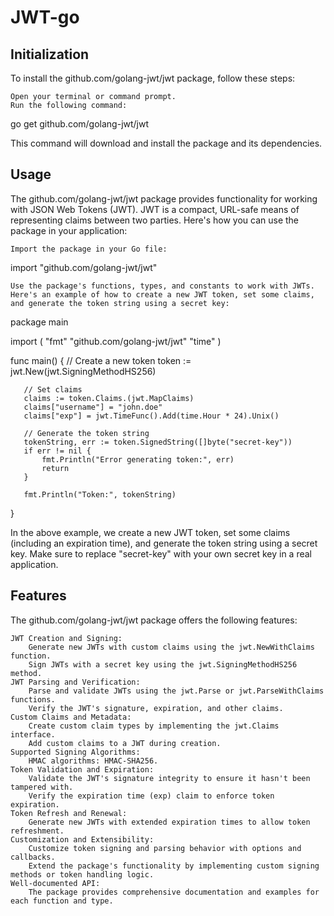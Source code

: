 # JWT-go

## Initialization
To install the github.com/golang-jwt/jwt package, follow these steps:

    Open your terminal or command prompt.
    Run the following command:

   go get github.com/golang-jwt/jwt

This command will download and install the package and its dependencies.

## Usage
The github.com/golang-jwt/jwt package provides functionality for working with JSON Web Tokens (JWT). JWT is a compact, URL-safe means of representing claims between two parties. Here's how you can use the package in your application:

    Import the package in your Go file:

   import "github.com/golang-jwt/jwt"

    Use the package's functions, types, and constants to work with JWTs.
    Here's an example of how to create a new JWT token, set some claims, and generate the token string using a secret key:


   package main

   import (
       "fmt"
       "github.com/golang-jwt/jwt"
       "time"
   )

   func main() {
       // Create a new token
       token := jwt.New(jwt.SigningMethodHS256)

       // Set claims
       claims := token.Claims.(jwt.MapClaims)
       claims["username"] = "john.doe"
       claims["exp"] = jwt.TimeFunc().Add(time.Hour * 24).Unix()

       // Generate the token string
       tokenString, err := token.SignedString([]byte("secret-key"))
       if err != nil {
           fmt.Println("Error generating token:", err)
           return
       }

       fmt.Println("Token:", tokenString)
   }

In the above example, we create a new JWT token, set some claims (including an expiration time), and generate the token string using a secret key. Make sure to replace "secret-key" with your own secret key in a real application.
## Features
The github.com/golang-jwt/jwt package offers the following features:

    JWT Creation and Signing:
        Generate new JWTs with custom claims using the jwt.NewWithClaims function.
        Sign JWTs with a secret key using the jwt.SigningMethodHS256 method.
    JWT Parsing and Verification:
        Parse and validate JWTs using the jwt.Parse or jwt.ParseWithClaims functions.
        Verify the JWT's signature, expiration, and other claims.
    Custom Claims and Metadata:
        Create custom claim types by implementing the jwt.Claims interface.
        Add custom claims to a JWT during creation.
    Supported Signing Algorithms:
        HMAC algorithms: HMAC-SHA256.
    Token Validation and Expiration:
        Validate the JWT's signature integrity to ensure it hasn't been tampered with.
        Verify the expiration time (exp) claim to enforce token expiration.
    Token Refresh and Renewal:
        Generate new JWTs with extended expiration times to allow token refreshment.
    Customization and Extensibility:
        Customize token signing and parsing behavior with options and callbacks.
        Extend the package's functionality by implementing custom signing methods or token handling logic.
    Well-documented API:
        The package provides comprehensive documentation and examples for each function and type.

